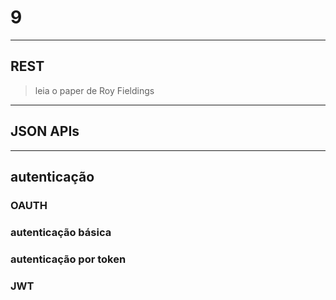 # 9
---
## REST
> leia o paper de Roy Fieldings
>
---
## JSON APIs
---
## autenticação
### OAUTH
### autenticação básica
### autenticação por token
### JWT
<!---
### baseada em cookie x
### openID x
### SAML x
---
## SOAP x
---
## HATEOAS x
---
## open API spec and swagger x
--->